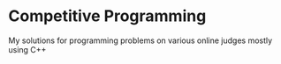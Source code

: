 # Competitive Programming
My solutions for programming problems on various online judges mostly using C++
